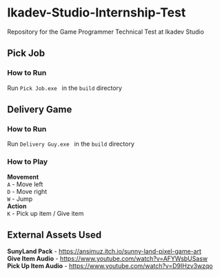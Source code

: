 # Ikadev-Studio-Internship-Test
Repository for the Game Programmer Technical Test at Ikadev Studio

## Pick Job
### How to Run
Run ```Pick Job.exe ``` in the ```build``` directory

## Delivery Game
### How to Run
Run ```Delivery Guy.exe ``` in the ```build``` directory
### How to Play
**Movement**  
```A``` - Move left  
```D``` - Move right  
```W``` - Jump    
**Action**  
```K``` - Pick up item / Give item

## External Assets Used
**SunyLand Pack** - https://ansimuz.itch.io/sunny-land-pixel-game-art  
**Give Item Audio** - https://www.youtube.com/watch?v=AFYWsbUSasw  
**Pick Up Item Audio** - https://www.youtube.com/watch?v=D9IHzv3wzqo
